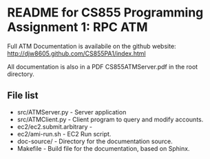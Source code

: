 README for CS855 Programming Assignment 1: RPC ATM
==================================================

Full ATM Documentation is availabile on the github website:
http://djw8605.github.com/CS855PA1/index.html

All documentation is also in a PDF CS855ATMServer.pdf in the root directory.

## File list
* src/ATMServer.py - Server application
* src/ATMClient.py - Client program to query and modify accounts.
* ec2/ec2.submit.arbitrary - 
* ec2/ami-run.sh - EC2 Run script.
* doc-source/ - Directory for the documentation source.
* Makefile - Build file for the documentation, based on Sphinx.




